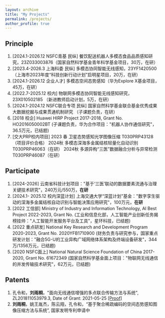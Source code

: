 ```yaml
---
layout: archive
title: "My Projects"
permalink: /projects/
author_profile: true
---
```

## Principle

1. [2024.1-2026.12 NSFC青基 民纵] 餐饮配送机器人多模态食品品质感知研究，23Z033003876（国家自然科学基金青年科学基金项目，30万，在研）
2. [2023.4-2026.3 上海科委 民纵] 多模态协同智能无线感知，23YF1420500（上海市2023年度“科技创新行动计划”启明星项目，20万，在研）
3. [2024.1-2026.12 企业人才] 多模态空间态势感知（华为Explore X基金项目，45万，在研）
4. [2022.7-2025.12 校内] 物联网多模态协同智能无线感知研究，23X010502185 （新进教师启动计划，5万，在研）
5. [2024.1-2024.12 NSFC联合专项 民纵] 国家自然科学基金联合基金优秀成果大数据挖掘与成果贯通机制研究 （子课题负责，在研）
6. [2018 校企] Huawei HIRP Project 2017-2018, Grant No. HO2016050002BT (子课题负责，华为合作项目："机器人协作通信研究"，36.5万元，已结题)
7. [交大PRP校内项目] 2023 春 卫星态势感知光学图像压缩 T030PRP43128 （项目评价合格）
   2024秋 多模态深海多金属结核轻量化自动识别 T030PRP46063（在研）
   2024秋 多源异构“三医”数据融合分析与异常检测  T030PRP46087（在研）

## Participate

1. [2024-2026] 云南省科技计划项目："基于‘三医’联动的数据要素流通与治理关键技术研究"，240万元/550万，**在研**
1. [2024.1- 2025.12 校内深蓝计划] 上海交通大学“深蓝计划”基金："数字孪生驱动的深海多金属结核自动识别与智能决策应用研究"，100万元，**在研**
1. [2022 工信部] Ministry of Industry and Information Technology, AI Best Project 2022-2023, Grant No. (工业和信息化部，人工智能产业创新任务揭榜挂帅："人工智能开发服务平台及工具"，星环科技，已结题)
1. [2022 重点研发] National Key Research and Development Program 2020-2023, Grant No. 2020YFB1710900 (财务负责与研究参与，国家重点研发计划："融合5G-U的工业异构广域网络体系架构及终端设备研发"，344万/1356万元，已结题)
1. [2020 NSFC面上] National Natural Science Foundation of China 2017-2020, Grant No. 61672349 (国家自然科学基金面上项目："物联网无线通信的并发传输技术研究"，62万元，已结题)

## Patents

1. 孔令和，**刘雨桐**，"面向无线通信增强的多点联合传输方法与系统", ZL201811053979.3, Date of Grant: 2021-05-25 
   [\[Proof\]](https://isabelleliu630.github.io/files/patent.pdf)
1. **刘雨桐**，姚王胤杰，陈云翔，孔令和，“基于聚合稀疏编码的空间态势感知图像压缩方法与系统”, 国家发明专利申请中

